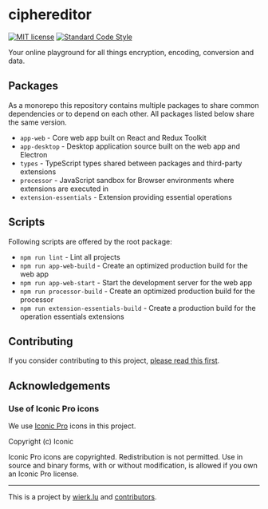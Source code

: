
# ciphereditor

[![MIT license](https://img.shields.io/badge/license-MIT-brightgreen.svg?style=flat-square)](LICENSE.txt)
[![Standard Code Style](https://img.shields.io/badge/code_style-standard-brightgreen.svg?style=flat-square)](https://standardjs.com)

Your online playground for all things encryption, encoding, conversion and data.

## Packages

As a monorepo this repository contains multiple packages to share common dependencies or to depend on each other. All packages listed below share the same version.

- `app-web` - Core web app built on React and Redux Toolkit
- `app-desktop` - Desktop application source built on the web app and Electron
- `types` - TypeScript types shared between packages and third-party extensions
- `processor` - JavaScript sandbox for Browser environments where extensions are executed in
- `extension-essentials` - Extension providing essential operations

## Scripts

Following scripts are offered by the root package:

- `npm run lint` - Lint all projects
- `npm run app-web-build` - Create an optimized production build for the web app
- `npm run app-web-start` - Start the development server for the web app
- `npm run processor-build` - Create an optimized production build for the processor
- `npm run extension-essentials-build` - Create a production build for the operation essentials extensions

## Contributing

If you consider contributing to this project, [please read this first](CONTRIBUTING.md).

## Acknowledgements

### Use of Iconic Pro icons

We use [Iconic Pro](https://iconic.app) icons in this project.

Copyright (c) Iconic

Iconic Pro icons are copyrighted. Redistribution is not permitted. Use in source and binary forms, with or without modification, is allowed if you own an Iconic Pro license.

---

This is a project by [wierk.lu](https://wierk.lu/) and [contributors](https://github.com/wierkstudio/ciphereditor/graphs/contributors).

